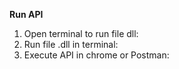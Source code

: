 ****Run API****
1. Open terminal to run file dll:
2. Run file .dll in terminal:
3. Execute API in chrome or Postman:
